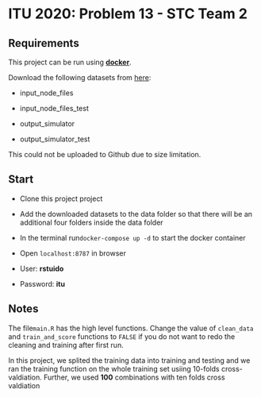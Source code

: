 # ITU 2020: Problem 13 - STC Team 2

## Requirements

This project can be run using [**docker**](https://www.docker.com/products/docker-desktop). 

Download the following datasets from [here](https://zenodo.org/record/4059189#.X6ODSdtRVZM):

- input_node_files

- input_node_files_test

- output_simulator

- output_simulator_test

This could not be uploaded to Github due to size limitation. 

## Start

- Clone this project project 

- Add the downloaded datasets to the data folder so that there will be an additional four folders inside the data folder 

- In the terminal run`docker-compose up -d` to start the docker container

- Open `localhost:8787` in browser

- User: **rstuido**

- Password: **itu**

## Notes

The file`main.R`  has the high level functions. Change the value of `clean_data` and `train_and_score` functions to `FALSE` if you do not want to redo the cleaning and training after first run. 

In this project, we splited the training data into training and testing and we ran the training function on the whole training set usiing 10-folds cross-valdiation. Further, we used **100** combinations with ten folds cross valdiation 





